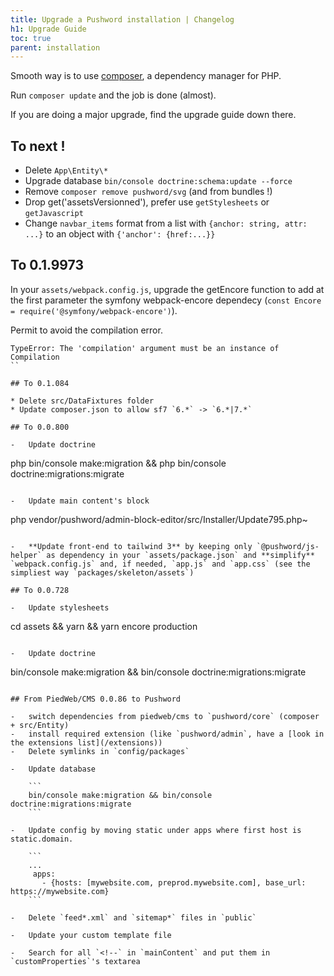 ```yaml
---
title: Upgrade a Pushword installation | Changelog
h1: Upgrade Guide
toc: true
parent: installation
---
```


Smooth way is to use [composer](https://getcomposer.org), a dependency manager for PHP.

Run `composer update` and the job is done (almost).

If you are doing a major upgrade, find the upgrade guide down there.

## To next !

- Delete `App\Entity\*`
- Upgrade database `bin/console doctrine:schema:update --force`
- Remove `composer remove pushword/svg` (and from bundles !)
- Drop get('assetsVersionned'), prefer use `getStylesheets` or `getJavascript`
- Change `navbar_items` format from a list with `{anchor: string, attr: ...}` to an object with `{'anchor': {href:...}}`

## To 0.1.9973

In your `assets/webpack.config.js`, upgrade the getEncore function to add at the first parameter the symfony webpack-encore dependecy (`const Encore = require('@symfony/webpack-encore')`).

Permit to avoid the compilation error.

```
TypeError: The 'compilation' argument must be an instance of Compilation
``

## To 0.1.084

* Delete src/DataFixtures folder
* Update composer.json to allow sf7 `6.*` -> `6.*|7.*`

## To 0.0.800

-   Update doctrine

```

php bin/console make:migration && php bin/console doctrine:migrations:migrate

```

-   Update main content's block

```

php vendor/pushword/admin-block-editor/src/Installer/Update795.php~

```

-   **Update front-end to tailwind 3** by keeping only `@pushword/js-helper` as dependency in your `assets/package.json` and **simplify** `webpack.config.js` and, if needed, `app.js` and `app.css` (see the simpliest way `packages/skeleton/assets`)

## To 0.0.728

-   Update stylesheets

```

cd assets && yarn && yarn encore production

```

-   Update doctrine

```

bin/console make:migration && bin/console doctrine:migrations:migrate

````

## From PiedWeb/CMS 0.0.86 to Pushword

-   switch dependencies from piedweb/cms to `pushword/core` (composer + src/Entity)
-   install required extension (like `pushword/admin`, have a [look in the extensions list](/extensions))
-   Delete symlinks in `config/packages`

-   Update database

    ```
    bin/console make:migration && bin/console doctrine:migrations:migrate
    ```

-   Update config by moving static under apps where first host is static.domain.

    ```
    ...
     apps:
       - {hosts: [mywebsite.com, preprod.mywebsite.com], base_url: https://mywebsite.com}
    ```

-   Delete `feed*.xml` and `sitemap*` files in `public`

-   Update your custom template file

-   Search for all `<!--` in `mainContent` and put them in `customProperties`'s textarea
````
